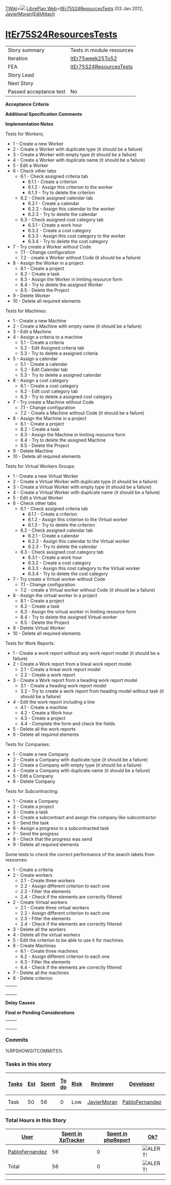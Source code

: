 [TWiki](Main_WebHome)&gt;![](/twiki/pub/TWiki/TWikiDocGraphics/web-bg-small.gif) [LibrePlan Web](LibrePlan_WebHome)&gt;[ItEr75S24ResourcesTests](LibrePlan_ItEr75S24ResourcesTests "Topic revision: 7 (03 Jan 2012 - 13:16:57)") (03 Jan 2012, [JavierMoran](Main_JavierMoran))[Edit](LibrePlan_ItEr75S24ResourcesTests?t=1520343684 "Edit this topic text")[Attach](/twiki/bin/attach/LibrePlan/ItEr75S24ResourcesTests "Attach an image or document to this topic")  

 [ItEr75S24ResourcesTests](LibrePlan_ItEr75S24ResourcesTests)
=============================================================

|                        |                                                              |
|------------------------|--------------------------------------------------------------|
| Story summary          | Tests in module resources                                    |
| Iteration              | [ItEr75week25To52](LibrePlan_ItEr75week25To52)               |
| FEA                    | [ItEr75S24ResourcesTests](LibrePlan_ItEr75S24ResourcesTests) |
| Story Lead             |                                                              |
| Next Story             |                                                              |
| Passed acceptance test | No                                                           |

**Acceptance Criteria**

**Additional Specification Comments**

**Implementation Notes**

Tests for Workers;

-   1 - Create a new Worker
-   2 - Create a Worker with duplicate type (it should be a failure)
-   3 - Create a Worker with empty type (it should be a failure)
-   4 - Create a Worker with duplicate name (it should be a failure)
-   5 - Edit a Worker
-   6 - Check other tabs
    -   6.1 - Check assigned criteria tab
        -   6.1.1 - Create a criterion
        -   6.1.2 - Assign this criterion to the worker
        -   6.1.3 - Try to delete the criterion
    -   6.2 - Check assigned calendar tab
        -   6.2.1 - Create a calendar
        -   6.2.2 - Assign this calendar to the worker
        -   6.2.3 - Try to delete the calendar
    -   6.3 - Check assigned cost category tab
        -   6.3.1 - Create a work hour
        -   6.3.2 - Create a cost category
        -   6.3.3 - Assign this cost category to the worker
        -   6.3.4 - Try to delete the cost category
-   7 - Try create a Worker without Code
    -   7.1 - Change configuration
    -   7.2 - create a Worker without Code (it should be a failure)
-   8 - Assign the Worker in a project
    -   8.1 - Create a project
    -   8.2 - Create a task
    -   8.3 - Assign the Worker in limiting resource form
    -   8.4 - Try to delete the assigned Worker
    -   8.5 - Delete the Project
-   9 - Delete Worker
-   10 - Delete all required elements

Tests for Machines:

-   1 - Create a new Machine
-   2 - Create a Machine with empty name (it should be a failure)
-   3 - Edit a Machine
-   4 - Assign a criteria to a machine
    -   5.1 - Create a criteria
    -   5.2 - Edit Assigned criteria tab
    -   5.3 - Try to delete a assigned criteria
-   5 - Assign a calendar
    -   5.1 - Create a calendar
    -   5.2 - Edit Calendar tab
    -   5.3 - Try to delete a assigned calendar
-   6 - Assign a cost category
    -   6.1 - Create a cost category
    -   6.2 - Edit cost category tab
    -   6.3 - Try to delete a assigned cost category
-   7 - Try create a Machine without Code
    -   7.1 - Change configuration
    -   7.2 - Create a Machine without Code (it should be a failure)
-   8 - Assign the Machine in a project
    -   8.1 - Create a project
    -   8.2 - Create a task
    -   8.3 - Assign the Machine in limiting resource form
    -   8.4 - Try to delete the assigned Machine
    -   8.5 - Delete the Project
-   9 - Delete Machine
-   10 - Delete all required elements

Tests for Virtual Workers Groups:

-   1 - Create a new Virtual Worker
-   2 - Create a Virtual Worker with duplicate type (it should be a failure)
-   3 - Create a Virtual Worker with empty type (it should be a failure)
-   4 - Create a Virtual Worker with duplicate name (it should be a failure)
-   5 - Edit a Virtual Worker
-   6 - Check other tabs
    -   6.1 - Check assigned criteria tab
        -   6.1.1 - Create a criterion
        -   6.1.2 - Assign this criterion to the Virtual worker
        -   6.1.3 - Try to delete the criterion
    -   6.2 - Check assigned calendar tab
        -   6.2.1 - Create a calendar
        -   6.2.2 - Assign this calendar to the Virtual worker
        -   6.2.3 - Try to delete the calendar
    -   6.3 - Check assigned cost category tab
        -   6.3.1 - Create a work hour
        -   6.3.2 - Create a cost category
        -   6.3.3 - Assign this cost category to the Virtual worker
        -   6.3.4 - Try to delete the cost category
-   7 - Try create a Virtual worker without Code
    -   7.1 - Change configuration
    -   7.2 - create a Virtual worker without Code (it should be a failure)
-   8 - Assign the virtual worker in a project
    -   8.1 - Create a project
    -   8.2 - Create a task
    -   8.3 - Assign the virtual worker in limiting resource form
    -   8.4 - Try to delete the assigned Virtual worker
    -   8.5 - Delete the Project
-   9 - Delete Virtual Worker
-   10 - Delete all required elements

Tests for Work Reports:

-   1 - Create a work report without any work report model (it should be a failure)
-   2 - Create a Work report from a lineal work report model
    -   2.1 - Create a lineal work report model
    -   2.2 - Create a work report
-   3 - Create a Work report from a heading work report model
    -   3.1 - Create a heading work report model
    -   3.2 - Try to create a work report from heading model without task (it should be a failure)
-   4 - Edit the work report including a line
    -   4.1 - Create a machine
    -   4.2 - Create a Work hour
    -   4.3 - Create a project
    -   4.4 - Complete the form and check the fields
-   5 - Delete all the work reports
-   6 - Delete all required elements

Tests for Companies:

-   1 - Create a new Company
-   2 - Create a Company with duplicate type (it should be a failure)
-   3 - Create a Company with empty type (it should be a failure)
-   4 - Create a Company with duplicate name (it should be a failure)
-   5 - Edit a Company
-   6 - Delete Company

Tests for Subcontracting:

-   1 - Create a Company
-   2 - Create a project
-   3 - Create a task
-   4 - Create a subcontract and assign the company like subcontractor
-   5 - Send the task
-   6 - Assign a progress to a subcontracted task
-   7 - Send the progress
-   8 - Check that the progress was send
-   9 - Delete all required elements

Some tests to check the correct performance of the search labels from resources:

-   1 - Create a criteria
-   2 - Create workers
    -   2.1 - Create three workers
    -   2.2 - Assign different criterion to each one
    -   2.3 - Filter the elements
    -   2.4 - Check if the elements are correctly filtered
-   2 - Create Virtual workers
    -   2.1 - Create three virtual workers
    -   2.2 - Assign different criterion to each one
    -   2.3 - Filter the elements
    -   2.4 - Check if the elements are correctly filtered
-   3 - Delete all the workers
-   4 - Delete all the virtual workers
-   5 - Edit the criterion to be able to use it for machines
-   6 - Create Machines
    -   6.1 - Create three machines
    -   6.2 - Assign different criterion to each one
    -   6.3 - Filter the elements
    -   6.4 - Check if the elements are correctly filtered
-   7 - Delete all the machines
-   8 - Delete criterion

|     |     |
|-----|-----|
|     |     |

**Delay Causes**

**Final or Pending Considerations**

|     |     |
|-----|-----|
|     |     |

###  Commits

%RPSHOWGITCOMMITS%

###  Tasks in this story

| [Tasks](LibrePlan_ItEr75S24ResourcesTests?sortcol=0;table=2;up=0#sorted_table "Sort by this column") | [Est](LibrePlan_ItEr75S24ResourcesTests?sortcol=1;table=2;up=0#sorted_table "Sort by this column") | [Spent](LibrePlan_ItEr75S24ResourcesTests?sortcol=2;table=2;up=0#sorted_table "Sort by this column") | [To do](LibrePlan_ItEr75S24ResourcesTests?sortcol=3;table=2;up=0#sorted_table "Sort by this column") | [Risk](LibrePlan_ItEr75S24ResourcesTests?sortcol=4;table=2;up=0#sorted_table "Sort by this column") | [Reviewer](LibrePlan_ItEr75S24ResourcesTests?sortcol=5;table=2;up=0#sorted_table "Sort by this column") | [Developer](LibrePlan_ItEr75S24ResourcesTests?sortcol=6;table=2;up=0#sorted_table "Sort by this column") | [Task Name](LibrePlan_ItEr75S24ResourcesTests?sortcol=7;table=2;up=0#sorted_table "Sort by this column") | [Start Date](LibrePlan_ItEr75S24ResourcesTests?sortcol=8;table=2;up=0#sorted_table "Sort by this column") | [Est End Date](LibrePlan_ItEr75S24ResourcesTests?sortcol=9;table=2;up=0#sorted_table "Sort by this column") | [End Date](LibrePlan_ItEr75S24ResourcesTests?sortcol=10;table=2;up=0#sorted_table "Sort by this column") |
|------------------------------------------------------------------------------------------------------|----------------------------------------------------------------------------------------------------|------------------------------------------------------------------------------------------------------|------------------------------------------------------------------------------------------------------|-----------------------------------------------------------------------------------------------------|---------------------------------------------------------------------------------------------------------|----------------------------------------------------------------------------------------------------------|----------------------------------------------------------------------------------------------------------|-----------------------------------------------------------------------------------------------------------|-------------------------------------------------------------------------------------------------------------|----------------------------------------------------------------------------------------------------------|
| Task                                                                                                 | 50                                                                                                 | 56                                                                                                   | 0                                                                                                    | Low                                                                                                 | [JavierMoran](Main_JavierMoran)                                                                         | [PabloFernandez](Main_PabloFernandez)                                                                    | [Resources Tests](LibrePlan_AnA13S05ResourcesTests#TasK1)                                                |                                                                                                           |                                                                                                             |                                                                                                          |

###  Total Hours in this Story

| [User](LibrePlan_ItEr75S24ResourcesTests?sortcol=0;table=3;up=0#sorted_table "Sort by this column") | [Spent in XpTracker](LibrePlan_ItEr75S24ResourcesTests?sortcol=1;table=3;up=0#sorted_table "Sort by this column") | [Spent in phpReport](LibrePlan_ItEr75S24ResourcesTests?sortcol=2;table=3;up=0#sorted_table "Sort by this column") | [Ok?](LibrePlan_ItEr75S24ResourcesTests?sortcol=3;table=3;up=0#sorted_table "Sort by this column") |
|-----------------------------------------------------------------------------------------------------|-------------------------------------------------------------------------------------------------------------------|-------------------------------------------------------------------------------------------------------------------|----------------------------------------------------------------------------------------------------|
| [PabloFernandez](Main_PabloFernandez)                                                               | 56                                                                                                                | 0                                                                                                                 | ![ALERT!](/twiki/pub/TWiki/TWikiDocGraphics/warning.gif "ALERT!")                                  |
| Total                                                                                               | 56                                                                                                                | 0                                                                                                                 | ![ALERT!](/twiki/pub/TWiki/TWikiDocGraphics/warning.gif "ALERT!")                                  |

------------------------------------------------------------------------
